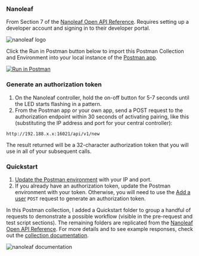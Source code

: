 ### Nanoleaf

From Section 7 of the [Nanoleaf Open API Reference](http://forum.nanoleaf.me/docs/openapi). Requires setting up a developer account and signing in to their developer portal.

![[nanoleaf logo](https://s3.amazonaws.com/postman-static-getpostman-com/postman-docs/nanoleaf-logo.png)](https://s3.amazonaws.com/postman-static-getpostman-com/postman-docs/nanoleaf-logo.png)

Click the Run in Postman button below to import this Postman Collection and Environment into your local instance of the [Postman app](https://www.getpostman.com/apps).

[![Run in Postman](https://run.pstmn.io/button.svg)](https://app.getpostman.com/run-collection/b6c8948a002d2dcd6364#?env%5BNanoleaf%5D=W3sia2V5IjoiaXBBZGRyZXNzIiwidmFsdWUiOiIxOTIuMTY4LngueDoxNjAyMSIsImVuYWJsZWQiOnRydWUsInR5cGUiOiJ0ZXh0In0seyJrZXkiOiJhdXRoVG9rZW4iLCJ2YWx1ZSI6IkFkZC1hLXVzZXItdG8tZ2VuZXJhdGUtYXV0aC10b2tlbiIsImVuYWJsZWQiOnRydWUsInR5cGUiOiJ0ZXh0In1d)

### Generate an authorization token

1. On the Nanoleaf controller, hold the on-off button for 5-7 seconds until the LED starts flashing in a pattern.
2. From the Postman app or your own app, send a POST request to the authorization endpoint within 30 seconds of activating pairing, like this (substituting the IP address and port for your central controller):

`http://192.188.x.x:16021/api/v1/new`

The result returned will be a 32-character authorization token that you will use in all of your subsequent calls.

### Quickstart

1. [Update the Postman environment](https://www.getpostman.com/docs/v6/postman/environments_and_globals/manage_environments#editing-an-active-environment) with your IP and port.
2. If you already have an authorization token, update the Postman environment with your token. Otherwise, you will need to use the [Add a user](https://documenter.getpostman.com/view/1559645/RW1gEcCH#edd41442-c94f-49dc-977b-8180be92e018) `POST` request to generate an authorization token.

In this Postman collection, I added a Quickstart folder to group a handful of requests to demonstrate a possible workflow (visible in the pre-request and test script sections). The remaining folders are replicated from the [Nanoleaf Open API Reference](http://forum.nanoleaf.me/docs/openapi). For more details and to see example responses, check out the [collection documentation](https://documenter.getpostman.com/view/1559645/RW1gEcCH).

![[nanoleaf documentation](https://s3.amazonaws.com/postman-static-getpostman-com/postman-docs/nanoleaf-documentation.png)](https://s3.amazonaws.com/postman-static-getpostman-com/postman-docs/nanoleaf-documentation.png)
